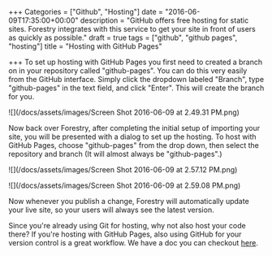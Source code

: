 +++
Categories = ["Github", "Hosting"]
date = "2016-06-09T17:35:00+00:00"
description = "GitHub offers free hosting for static sites. Forestry integrates with this service to get your site in front of users as quickly as possible."
draft = true
tags = ["github", "github pages", "hosting"]
title = "Hosting with GitHub Pages"

+++
To set up hosting with GitHub Pages you first need to created a branch on in your repository called "github-pages". You can do this very easily from the GitHub interface. Simply click the dropdown labeled "Branch", type "github-pages" in the text field, and click "Enter". This will create the branch for you.

![](/docs/assets/images/Screen Shot 2016-06-09 at 2.49.31 PM.png)

Now back over Forestry, after completing the initial setup of importing your site, you will be presented with a dialog to set up the hosting. To host with GitHub Pages, choose "github-pages" from the drop down, then select the repository and branch (It will almost always be "github-pages".) 

![](/docs/assets/images/Screen Shot 2016-06-09 at 2.57.12 PM.png)


![](/docs/assets/images/Screen Shot 2016-06-09 at 2.59.08 PM.png)

Now whenever you publish a change, Forestry will automatically update your live site, so your users will always see the latest version.

Since you're already using Git for hosting, why not also host your code there? If you're hosting with GitHub Pages, also using GitHub for your version control is a great workflow. We have a doc you can checkout [here](../../setting-up-a-site/importing-a-site-from-github/).